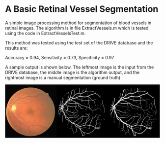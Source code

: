 # A Basic Retinal Vessel Segmentation

A simple image processing method for segmentation of blood vessels in retinal images. The algorithm is in file ExtractVessels.m which is tested using the code in ExtractVesselsTest.m.

This method was tested using the test set of the DRIVE database and the results are:

Accuracy = 0.94, Sensitivity = 0.73, Specificity = 0.97

A sample output is shown below. The leftmost image is the input from the DRIVE database, the middle image is the algorithm output, and the rightmost image is a manual segmentation (ground truth)

![Sample output](VE-run-sample.png)
